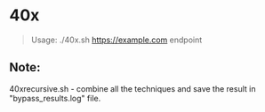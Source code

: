# 40x
> Usage: ./40x.sh https://example.com endpoint

## Note:

40xrecursive.sh - combine all the techniques and save the result in "bypass_results.log" file.
